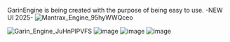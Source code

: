 GarinEngine is being created with the purpose of being easy to use.
-NEW UI 2025-
![Mantrax_Engine_95hyWWQceo](https://github.com/user-attachments/assets/76a6b02c-2e94-4283-82b6-f1a98d576c3b)

![Garin_Engine_JuHnPlPVFS](https://github.com/user-attachments/assets/4040384e-eaf6-47a5-8b03-ff9acdaa5c16)
![image](https://github.com/user-attachments/assets/cd32d730-e22c-4a3f-a810-d1499ac14821)
![image](https://github.com/user-attachments/assets/550505e5-a793-40f9-a1f5-efa88b8188b5)
![image](https://github.com/user-attachments/assets/d08a8420-f153-4aba-b8f1-39f900ad4734)
